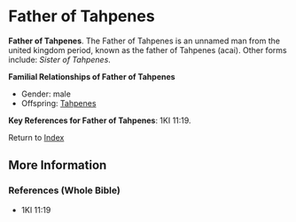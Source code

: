 # Father of Tahpenes
**Father of Tahpenes**. 
The Father of Tahpenes is an unnamed man from the united kingdom period, known as the father of Tahpenes (acai). 
Other forms include: 
*Sister of Tahpenes*. 




**Familial Relationships of Father of Tahpenes**


* Gender: male
* Offspring: [Tahpenes](Tahpenes.md)




**Key References for Father of Tahpenes**: 
1KI 11:19. 






Return to [Index](00-Index.md)

## More Information

### References (Whole Bible)

* 1KI 11:19



